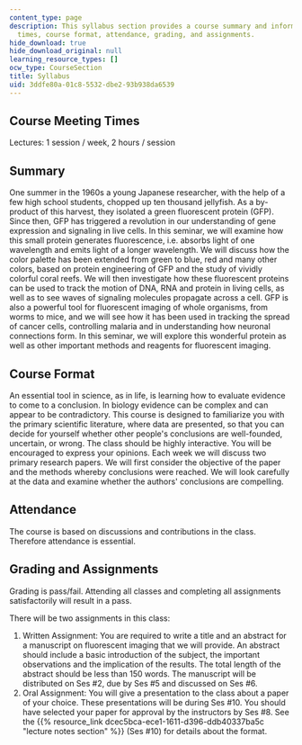 ```yaml
---
content_type: page
description: This syllabus section provides a course summary and information on meeting
  times, course format, attendance, grading, and assignments.
hide_download: true
hide_download_original: null
learning_resource_types: []
ocw_type: CourseSection
title: Syllabus
uid: 3ddfe80a-01c8-5532-dbe2-93b938da6539
---
```


Course Meeting Times
--------------------

Lectures: 1 session / week, 2 hours / session

Summary
-------

One summer in the 1960s a young Japanese researcher, with the help of a few high school students, chopped up ten thousand jellyfish. As a by-product of this harvest, they isolated a green fluorescent protein (GFP). Since then, GFP has triggered a revolution in our understanding of gene expression and signaling in live cells. In this seminar, we will examine how this small protein generates fluorescence, i.e. absorbs light of one wavelength and emits light of a longer wavelength. We will discuss how the color palette has been extended from green to blue, red and many other colors, based on protein engineering of GFP and the study of vividly colorful coral reefs. We will then investigate how these fluorescent proteins can be used to track the motion of DNA, RNA and protein in living cells, as well as to see waves of signaling molecules propagate across a cell. GFP is also a powerful tool for fluorescent imaging of whole organisms, from worms to mice, and we will see how it has been used in tracking the spread of cancer cells, controlling malaria and in understanding how neuronal connections form. In this seminar, we will explore this wonderful protein as well as other important methods and reagents for fluorescent imaging.

Course Format
-------------

An essential tool in science, as in life, is learning how to evaluate evidence to come to a conclusion. In biology evidence can be complex and can appear to be contradictory. This course is designed to familiarize you with the primary scientific literature, where data are presented, so that you can decide for yourself whether other people's conclusions are well-founded, uncertain, or wrong. The class should be highly interactive. You will be encouraged to express your opinions. Each week we will discuss two primary research papers. We will first consider the objective of the paper and the methods whereby conclusions were reached. We will look carefully at the data and examine whether the authors' conclusions are compelling.

Attendance
----------

The course is based on discussions and contributions in the class. Therefore attendance is essential.

Grading and Assignments
-----------------------

Grading is pass/fail. Attending all classes and completing all assignments satisfactorily will result in a pass.

There will be two assignments in this class:

1.  Written Assignment: You are required to write a title and an abstract for a manuscript on fluorescent imaging that we will provide. An abstract should include a basic introduction of the subject, the important observations and the implication of the results. The total length of the abstract should be less than 150 words. The manuscript will be distributed on Ses #2, due by Ses #5 and discussed on Ses #6.
2.  Oral Assignment: You will give a presentation to the class about a paper of your choice. These presentations will be during Ses #10. You should have selected your paper for approval by the instructors by Ses #8. See the {{% resource_link dcec5bca-ece1-1611-d396-ddb40337ba5c "lecture notes section" %}} (Ses #10) for details about the format.